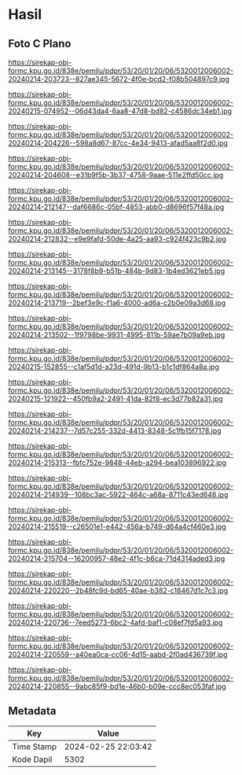 # Hasil

## Foto C Plano

https://sirekap-obj-formc.kpu.go.id/838e/pemilu/pdpr/53/20/01/20/06/5320012006002-20240214-203723--827ae345-5672-4f0e-bcd2-f08b504897c9.jpg

https://sirekap-obj-formc.kpu.go.id/838e/pemilu/pdpr/53/20/01/20/06/5320012006002-20240215-074952--06d43da4-6aa8-47d8-bd82-c4586dc34eb1.jpg

https://sirekap-obj-formc.kpu.go.id/838e/pemilu/pdpr/53/20/01/20/06/5320012006002-20240214-204226--598a8d67-87cc-4e34-9413-afad5aa8f2d0.jpg

https://sirekap-obj-formc.kpu.go.id/838e/pemilu/pdpr/53/20/01/20/06/5320012006002-20240214-204608--e31b9f5b-3b37-4758-9aae-511e2ffd50cc.jpg

https://sirekap-obj-formc.kpu.go.id/838e/pemilu/pdpr/53/20/01/20/06/5320012006002-20240214-212147--daf6686c-05bf-4853-abb0-d8696f57f48a.jpg

https://sirekap-obj-formc.kpu.go.id/838e/pemilu/pdpr/53/20/01/20/06/5320012006002-20240214-212832--e9e9fafd-50de-4a25-aa93-c924f423c9b2.jpg

https://sirekap-obj-formc.kpu.go.id/838e/pemilu/pdpr/53/20/01/20/06/5320012006002-20240214-213145--3178f8b9-b51b-484b-9d83-1b4ed3621eb5.jpg

https://sirekap-obj-formc.kpu.go.id/838e/pemilu/pdpr/53/20/01/20/06/5320012006002-20240214-213719--2bef3e9c-f1a6-4000-ad6a-c2b0e09a3d68.jpg

https://sirekap-obj-formc.kpu.go.id/838e/pemilu/pdpr/53/20/01/20/06/5320012006002-20240214-213502--1f9798be-9931-4995-811b-59ae7b09a9eb.jpg

https://sirekap-obj-formc.kpu.go.id/838e/pemilu/pdpr/53/20/01/20/06/5320012006002-20240215-152855--c1af5d1d-a23d-491d-9b13-b1c1df864a8a.jpg

https://sirekap-obj-formc.kpu.go.id/838e/pemilu/pdpr/53/20/01/20/06/5320012006002-20240215-121922--450fb9a2-2491-41da-82f8-ec3d77b82a31.jpg

https://sirekap-obj-formc.kpu.go.id/838e/pemilu/pdpr/53/20/01/20/06/5320012006002-20240214-214237--7d57c255-332d-4413-8348-5c1fb15f7178.jpg

https://sirekap-obj-formc.kpu.go.id/838e/pemilu/pdpr/53/20/01/20/06/5320012006002-20240214-215313--fbfc752e-9848-44eb-a294-bea103896922.jpg

https://sirekap-obj-formc.kpu.go.id/838e/pemilu/pdpr/53/20/01/20/06/5320012006002-20240214-214939--108bc3ac-5922-464c-a68a-8711c43ed648.jpg

https://sirekap-obj-formc.kpu.go.id/838e/pemilu/pdpr/53/20/01/20/06/5320012006002-20240214-215519--c26501e1-e442-456a-b749-d64a4cf460e3.jpg

https://sirekap-obj-formc.kpu.go.id/838e/pemilu/pdpr/53/20/01/20/06/5320012006002-20240214-215704--16200957-48e2-4f1c-b6ca-71d4314aded3.jpg

https://sirekap-obj-formc.kpu.go.id/838e/pemilu/pdpr/53/20/01/20/06/5320012006002-20240214-220220--2b48fc9d-bd65-40ae-b382-c18467d1c7c3.jpg

https://sirekap-obj-formc.kpu.go.id/838e/pemilu/pdpr/53/20/01/20/06/5320012006002-20240214-220736--7eed5273-6bc2-4afd-baf1-c08ef7fd5a93.jpg

https://sirekap-obj-formc.kpu.go.id/838e/pemilu/pdpr/53/20/01/20/06/5320012006002-20240214-220559--a40ea0ca-cc06-4d15-aabd-2f0ad436739f.jpg

https://sirekap-obj-formc.kpu.go.id/838e/pemilu/pdpr/53/20/01/20/06/5320012006002-20240214-220855--9abc85f9-bd1e-46b0-b09e-ccc8ec053faf.jpg


## Metadata

| Key        | Value               |
| ---------- | ------------------- |
| Time Stamp | 2024-02-25 22:03:42 |
| Kode Dapil | 5302                |



